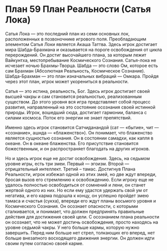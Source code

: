 # План 59 План Реальности (Сатья Лока)

Сатья Лока — это последний план из семи основных лок, расположенных в позвоночнике игрового поля. Преобладающим элементом Сатья Локи является Акаша Таттва. Здесь игрок достигает мира Шабда-Брахмана и оказывается на пороге освобождения от цикла перерождений. Он достиг высочайшего плана, за которым лежит Вайкунтха, местопребывание Космического Сознания. Сатья-лока не исчезает ночью Брахмы-Творца. Шабда — это слово Ом, которое есть сам Брахман (Абсолютная Реальность, Космическое Сознание). Шабда-Брахман — это план изначальных вибраций — Омкара. Пройдя через этот план, игрок может укорениться в реальности.

Сатья — это истина, реальность, Бог. Здесь игрок достигает своей высшей чакры и сам становится реальностью, реализованным существом. До этого уровня вся игра представляет собой процесс развития, направленный на это состояние осознания своей истинной природы. Игрок, вошедший сюда, достигает гармонии, баланса с силами космоса. Поток его энергии не знает препятствий.

Именно здесь игрок становится Сатчиданандой (сат — «бытие», чит — «сознание», ашнда — «блаженство»). Он понимает, что блаженство является сущностью сознания. Он в состоянии самадхи, как капля в океане. Он в океане блаженства. Его присутствие становится божественным, и он распространяет благодать на других игроков.

Но и здесь игрок еще не достиг освобождения. Здесь, на седьмом уровне игры, есть три змеи. Первый — эгоизм. Второй — отрицательный интеллект. Третий – тамас. Достигнув Плана Реальности, игрок избежал одной из этих змей, но две ждут впереди, бросая вызов его стремлению к освобождению. Если игроку еще не удалось полностью освободиться от сомнений и лени, он станет жертвой одного из них. Но если ему удастся удержать свой ум от негатива, и его карма подошла к концу, он успешно пройдет змею тамаса и счастья (сукха), впереди его ждут планы восьмого уровня и Космического Сознания. Он осознает опасности, с которыми сталкивается, и понимает, что должен предпринять правильные действия для достижения своей цели. С осознанием плана реальности он осознает, что не может достичь освобождения, просто находясь на уровне седьмой чакры. У него больше кармы, которую нужно завершить. Перед ним больше нет стрел, толкающих его вперед, нет больше внезапного восходящего движения энергии. Он должен идти своим путем согласно своей карме.
